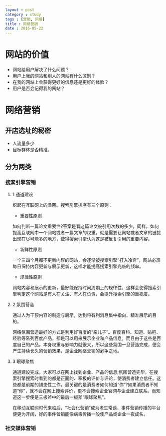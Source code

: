 ```yaml
---
layout : post
category : study
tags : [营销, 网络]
title : 网络营销
date : 2016-05-22
---
```


# 网站的价值<a id="orgheadline1"></a>

-   网站给用户解决了什么问题？
-   用户上我的网站和别人的网站有什么区别？
-   在我的网站上会获得更好的信息还是更好的体验？
-   用户是否会记得我的网站？

# 网络营销<a id="orgheadline9"></a>

## 开店选址的秘密<a id="orgheadline2"></a>

-   人流量多少
-   目标群体是否精准。

## 分为两类<a id="orgheadline8"></a>

### 搜索引擎营销<a id="orgheadline6"></a>

1.  1 通道建设

    织起在互联网上的渔网。搜索引擎排序有三个原则：
    
    -   重要性原则
    
    如何判断一篇论文重要性?答案是看这篇论文被引用次数的多少。同样，如何提高互联网中一个网站或者一篇文章的权重，就是需要让网站或者文章的链接出现在尽可能多的地方，使得搜索引擎认为这是被反复引用的重要内容。
    
    -   新鲜性原则
    
    一个三四个月都不更新内容的网站，会逐渐被搜索引擎“打入冷宫”，网站必须每日保持内容更新与展示更新，这样才能提高搜索引擎光临的频率。
    
    -   规律性原则
    
    网站内容和展示的更新，最好能保持时间周期上的规律性，这样会使得搜索引擎判定这个网站是有人在关注、有人在负责，会提升搜索引擎的重视度。

2.  2 氛围营造

    通过人为干预内容的制造与展示，达到将有利消息集中指向、精准展示的目的。
    
    网络氛围营造最好的方式是利用好百度的“亲儿子”。百度百科、知道、贴吧、经验等系列百度产品，都是可以用来展示企业和产品信息，而且由于这些是百度自己的产品，本身权重与影响力就很大，所以这些氛围一旦营造完成，便会产生持续长久的营销效果，是企业网络营销的必争之地。

3.  3 眼球聚焦

    通道建设完成，大家可以在网上找到企业、产品的信息;氛围营造完毕，在搜索引擎搜索时看到的都是正面的、积极的评价与评论，使消费者建立信任。这些都是前期的铺垫性工作，最关键的是消费者如何知道“你”?如果消费者不知道“你”，就不会在网上搜索评价，更不会搜索企业官网与企业建立联系。而知道这一步便是三板斧中的最后一板斧“眼球聚焦”。
    
    在移动互联网时代来临后，“社会化营销”成为老生常谈，事件营销传播的平台便更为开阔，好的事件营销能像病毒传播一般使产品或企业一夜成名。

### 社交媒体营销<a id="orgheadline7"></a>
